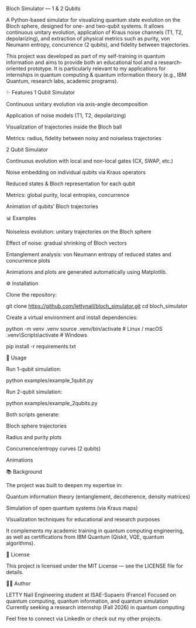 Bloch Simulator — 1 & 2 Qubits

A Python-based simulator for visualizing quantum state evolution on the Bloch sphere, designed for one- and two-qubit systems.
It allows continuous unitary evolution, application of Kraus noise channels (T1, T2, depolarizing), and extraction of physical metrics such as purity, von Neumann entropy, concurrence (2 qubits), and fidelity between trajectories.

This project was developed as part of my self-training in quantum information and aims to provide both an educational tool and a research-oriented prototype.
It is particularly relevant to my applications for internships in quantum computing & quantum information theory (e.g., IBM Quantum, research labs, academic programs).

✨ Features
1 Qubit Simulator

Continuous unitary evolution via axis-angle decomposition

Application of noise models (T1, T2, depolarizing)

Visualization of trajectories inside the Bloch ball

Metrics: radius, fidelity between noisy and noiseless trajectories

2 Qubit Simulator

Continuous evolution with local and non-local gates (CX, SWAP, etc.)

Noise embedding on individual qubits via Kraus operators

Reduced states & Bloch representation for each qubit

Metrics: global purity, local entropies, concurrence

Animation of qubits’ Bloch trajectories

📊 Examples

Noiseless evolution: unitary trajectories on the Bloch sphere

Effect of noise: gradual shrinking of Bloch vectors

Entanglement analysis: von Neumann entropy of reduced states and concurrence plots

Animations and plots are generated automatically using Matplotlib.

⚙️ Installation

Clone the repository:

git clone https://github.com/lettynail/bloch_simulator.git
cd bloch_simulator


Create a virtual environment and install dependencies:

python -m venv .venv
source .venv/bin/activate   # Linux / macOS
.venv\Scripts\activate      # Windows

pip install -r requirements.txt

🚀 Usage

Run 1-qubit simulation:

python examples/example_1qubit.py


Run 2-qubit simulation:

python examples/example_2qubits.py


Both scripts generate:

Bloch sphere trajectories

Radius and purity plots

Concurrence/entropy curves (2 qubits)

Animations

📚 Background

The project was built to deepen my expertise in:

Quantum information theory (entanglement, decoherence, density matrices)

Simulation of open quantum systems (via Kraus maps)

Visualization techniques for educational and research purposes

It complements my academic training in quantum computing engineering, as well as certifications from IBM Quantum (Qiskit, VQE, quantum algorithms).

📄 License

This project is licensed under the MIT License — see the LICENSE file for details.

🙋‍♂️ Author

LETTY Naïl
Engineering student at ISAE-Supaero (France)
Focused on quantum computing, quantum information, and quantum simulation
Currently seeking a research internship (Fall 2026) in quantum computing

Feel free to connect via LinkedIn or check out my other projects.
